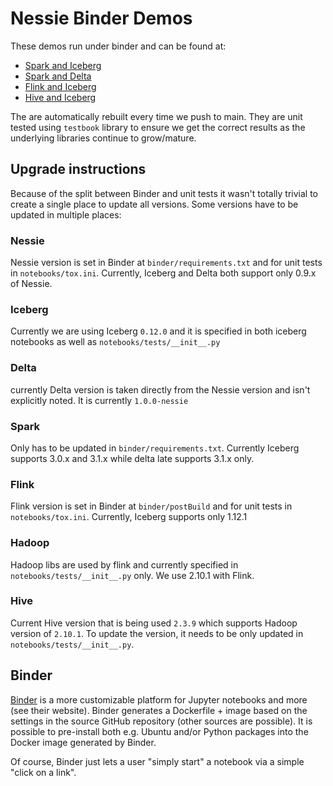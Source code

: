 # Nessie Binder Demos

These demos run under binder and can be found at:

* [Spark and Iceberg](https://mybinder.org/v2/gh/projectnessie/nessie-demos/main?filepath=notebooks/nessie-iceberg-demo-nba.ipynb)
* [Spark and Delta](https://mybinder.org/v2/gh/projectnessie/nessie-demos/main?filepath=notebooks/nessie-delta-demo-nba.ipynb)
* [Flink and Iceberg](https://mybinder.org/v2/gh/projectnessie/nessie-demos/main?filepath=notebooks/nessie-iceberg-flink-demo-nba.ipynb)
* [Hive and Iceberg](https://mybinder.org/v2/gh/projectnessie/nessie-demos/main?filepath=notebooks/nessie-iceberg-hive-demo-nba.ipynb)

The are automatically rebuilt every time we push to main. They are unit tested using `testbook` library to ensure we get
the correct results as the underlying libraries continue to grow/mature.


## Upgrade instructions

Because of the split between Binder and unit tests it wasn't totally trivial to create a single place to update all versions.
Some versions have to be updated in multiple places:

### Nessie

Nessie version is set in Binder at `binder/requirements.txt` and for unit tests in `notebooks/tox.ini`. Currently, Iceberg and Delta
both support only 0.9.x of Nessie.

### Iceberg

Currently we are using Iceberg `0.12.0` and it is specified in both iceberg notebooks as well as `notebooks/tests/__init__.py`

### Delta

currently Delta version is taken directly from the Nessie version and isn't explicitly noted. It is currently `1.0.0-nessie`

### Spark

Only has to be updated in `binder/requirements.txt`. Currently Iceberg supports 3.0.x and 3.1.x while delta late supports
3.1.x only.

### Flink

Flink version is set in Binder at `binder/postBuild` and for unit tests in `notebooks/tox.ini`. Currently, Iceberg supports
only 1.12.1

### Hadoop

Hadoop libs are used by flink and currently specified in `notebooks/tests/__init__.py` only. We use 2.10.1 with Flink.

### Hive

Current Hive version that is being used `2.3.9` which supports Hadoop version of `2.10.1`. To update the version, it needs to be only updated 
in `notebooks/tests/__init__.py`.

## Binder

[Binder](https://mybinder.org) is a more customizable platform for Jupyter notebooks and
more (see their website). Binder generates a Dockerfile + image based on the settings in the
source GitHub repository (other sources are possible). It is possible to pre-install both
e.g. Ubuntu and/or Python packages into the Docker image generated by Binder.

Of course, Binder just lets a user "simply start" a notebook via a simple "click on a link".
